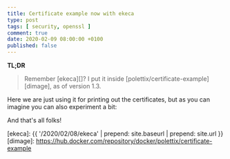 ```yaml
---
title: Certificate example now with ekeca
type: post
tags: [ security, openssl ]
comment: true
date: 2020-02-09 08:00:00 +0100
published: false
---
```


**TL;DR**

> Remember [ekeca][]? I put it inside
> [polettix/certificate-example][dimage], as of version 1.3.

Here we are just using it for printing out the certificates, but as you can
imagine you can also experiment a bit:

<script id="asciicast-299257" src="https://asciinema.org/a/299257.js" async></script>

And that's all folks!


[ekeca]: {{ '/2020/02/08/ekeca' | prepend: site.baseurl | prepend: site.url }}
[dimage]: https://hub.docker.com/repository/docker/polettix/certificate-example
